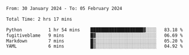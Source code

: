 <!--START_SECTION:waka-->

```txt
From: 30 January 2024 - To: 05 February 2024

Total Time: 2 hrs 17 mins

Python          1 hr 54 mins    ████████████████████▓░░░░   83.18 %
fugitiveblame   9 mins          █▓░░░░░░░░░░░░░░░░░░░░░░░   06.69 %
Markdown        7 mins          █▒░░░░░░░░░░░░░░░░░░░░░░░   05.20 %
YAML            6 mins          █▒░░░░░░░░░░░░░░░░░░░░░░░   04.92 %
```

<!--END_SECTION:waka-->
